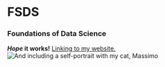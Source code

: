 # FSDS
### Foundations of Data Science
**_Hope_ it works!**
[ Linking to my website.](https://pjannand.com/)
![ And including a self-portrait with my cat, Massimo](https://scholar.googleusercontent.com/citations?view_op=medium_photo&user=DLyAZ6gAAAAJ&citpid=2)
